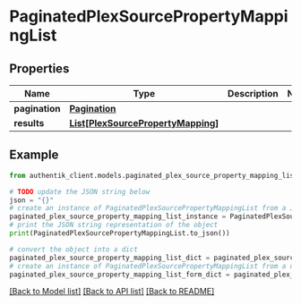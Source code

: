# PaginatedPlexSourcePropertyMappingList


## Properties

Name | Type | Description | Notes
------------ | ------------- | ------------- | -------------
**pagination** | [**Pagination**](Pagination.md) |  | 
**results** | [**List[PlexSourcePropertyMapping]**](PlexSourcePropertyMapping.md) |  | 

## Example

```python
from authentik_client.models.paginated_plex_source_property_mapping_list import PaginatedPlexSourcePropertyMappingList

# TODO update the JSON string below
json = "{}"
# create an instance of PaginatedPlexSourcePropertyMappingList from a JSON string
paginated_plex_source_property_mapping_list_instance = PaginatedPlexSourcePropertyMappingList.from_json(json)
# print the JSON string representation of the object
print(PaginatedPlexSourcePropertyMappingList.to_json())

# convert the object into a dict
paginated_plex_source_property_mapping_list_dict = paginated_plex_source_property_mapping_list_instance.to_dict()
# create an instance of PaginatedPlexSourcePropertyMappingList from a dict
paginated_plex_source_property_mapping_list_form_dict = paginated_plex_source_property_mapping_list.from_dict(paginated_plex_source_property_mapping_list_dict)
```
[[Back to Model list]](../README.md#documentation-for-models) [[Back to API list]](../README.md#documentation-for-api-endpoints) [[Back to README]](../README.md)


